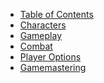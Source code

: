 * [Table of Contents](../pages/0-title.html#table-of-contents)
* [Characters]()
* [Gameplay]()
* [Combat]()
* [Player Options]()
* [Gamemastering]()
